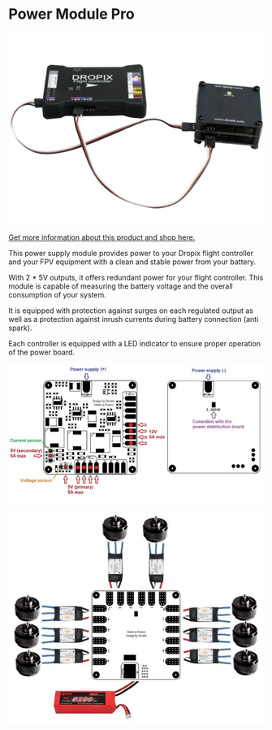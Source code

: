 # Power Module Pro

![](../../.gitbook/assets/dropix-with-voltage-current-mounted.png)

  
​[Get more information about this product and shop here.](https://store.drotek.com/power-supply-5v-12v-voltage-current-sensor)

This power supply module provides power to your Dropix flight controller and your FPV equipment with a clean and stable power from your battery.

With 2 \* 5V outputs, it offers redundant power for your flight controller. This module is capable of measuring the battery voltage and the overall consumption of your system.

It is equipped with protection against surges on each regulated output as well as a protection against inrush currents during battery connection \(anti spark\).

Each controller is equipped with a LED indicator to ensure proper operation of the power board.

![](../../.gitbook/assets/module-de-puissance-5v-12v-capteur-tension-courant-1-700x384.jpg)

![](../../.gitbook/assets/entree_top-700x576.jpg)

